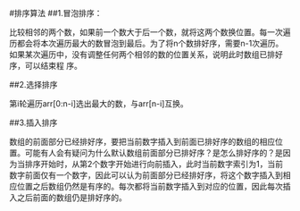 #排序算法
##1.冒泡排序：

比较相邻的两个数，如果前一个数大于后一个数，就将这两个数换位置。每一次遍历都会将本次遍历最大的数冒泡到最后。为了将n个数排好序，需要n-1次遍历。 如果某次遍历中，没有调整任何两个相邻的数的位置关系，说明此时数组已排好序，可以结束程
序。

##2.选择排序

第i轮遍历arr[0:n-i]选出最大的数，与arr[n-i]互换。

##3.插入排序 

数组的前面部分已经排好序，要把当前数字插入到前面已排好序的数组的相应位置。可能有人会有疑问为什么默认数组前面部分已排好序？是怎么排好序的？是因为当排序开始时，从第2个数字开始进行向前插入，此时当前数字索引为1，当前数字前面仅有一个数字，因此可以认为前面部分已经排好序，将这个数字插入到相应位置之后数组仍然是有序的。每次都将当前数字插入到对应的位置，因此每次插入之后前面的数组仍是排好序的。